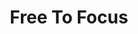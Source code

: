 ---
title: "Free To Focus"
description: 'A really really underrated productivity book. Free to Focus mungkin gak banyak menikmati popularitas seperti GTD nya David Allen, tapi banyak sekali framework di Free to Focus yang sangat practical untuk tidak hanya produktif, tapi juga membuat hasil produksi punya ikatan dengan _diri kamu yang sebenarnya._'
cover: "images/reading/free-to-focus.jpeg"
publishDate: 2020-03-14
authors: "Michael Hyatt"
categories: ["personal development"]
---
